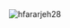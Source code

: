 

<p>&nbsp;<img align="center" src="https://github-readme-stats.vercel.app/api?username=hfararjeh28&show_icons=true&locale=en" alt="hfararjeh28" /></p>

